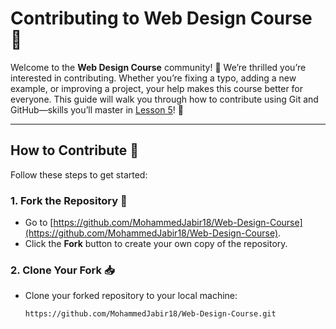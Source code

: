 # Contributing to Web Design Course 🤝

Welcome to the **Web Design Course** community! 🎉 We’re thrilled you’re interested in contributing. Whether you’re fixing a typo, adding a new example, or improving a project, your help makes this course better for everyone. This guide will walk you through how to contribute using Git and GitHub—skills you’ll master in [Lesson 5](./lessons/05-git-and-github)! 🌿

---

## How to Contribute 🚀

Follow these steps to get started:

### 1. Fork the Repository 🍴
- Go to [https://github.com/MohammedJabir18/Web-Design-Course](https://github.com/MohammedJabir18/Web-Design-Course).
- Click the **Fork** button to create your own copy of the repository.

### 2. Clone Your Fork 📥
- Clone your forked repository to your local machine:
  ```bash
  https://github.com/MohammedJabir18/Web-Design-Course.git
